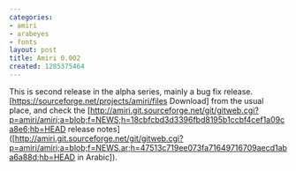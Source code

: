 ```yaml
---
categories:
- amiri
- arabeyes
- fonts
layout: post
title: Amiri 0.002
created: 1285375464
---
```

This is second release in the alpha series, mainly a bug fix release. [https://sourceforge.net/projects/amiri/files Download] from the usual place, and check the [http://amiri.git.sourceforge.net/git/gitweb.cgi?p=amiri/amiri;a=blob;f=NEWS;h=18cbfcbd3d3396fbd8195b1ccbf4cef1a09ca8e6;hb=HEAD release notes] ([http://amiri.git.sourceforge.net/git/gitweb.cgi?p=amiri/amiri;a=blob;f=NEWS.ar;h=47513c719ee073fa71649716709aecd1aba6a88d;hb=HEAD in Arabic]).
